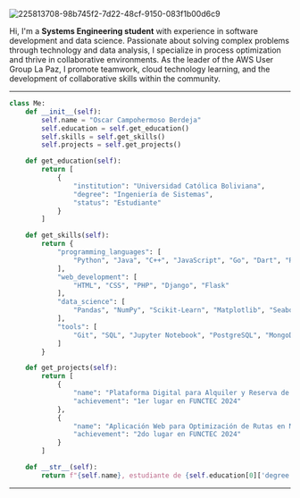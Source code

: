 
![225813708-98b745f2-7d22-48cf-9150-083f1b00d6c9](https://github.com/user-attachments/assets/2904e2ad-7022-4cca-a529-17406e52c6da)

Hi, I'm a **Systems Engineering student** with experience in software development and data science. Passionate about solving complex problems through technology and data analysis, I specialize in process optimization and thrive in collaborative environments. As the leader of the AWS User Group La Paz, I promote teamwork, cloud technology learning, and the development of collaborative skills within the community.

---

```python
class Me:
    def __init__(self):
        self.name = "Oscar Campohermoso Berdeja"
        self.education = self.get_education()
        self.skills = self.get_skills()
        self.projects = self.get_projects()

    def get_education(self):
        return [
            {
                "institution": "Universidad Católica Boliviana",
                "degree": "Ingeniería de Sistemas",
                "status": "Estudiante"
            }
        ]

    def get_skills(self):
        return {
            "programming_languages": [
                "Python", "Java", "C++", "JavaScript", "Go", "Dart", "R"
            ],
            "web_development": [
                "HTML", "CSS", "PHP", "Django", "Flask"
            ],
            "data_science": [
                "Pandas", "NumPy", "Scikit-Learn", "Matplotlib", "Seaborn"
            ],
            "tools": [
                "Git", "SQL", "Jupyter Notebook", "PostgreSQL", "MongoDB", "Linux"
            ]
        }

    def get_projects(self):
        return [
            {
                "name": "Plataforma Digital para Alquiler y Reserva de Parqueos",
                "achievement": "1er lugar en FUNCTEC 2024"
            },
            {
                "name": "Aplicación Web para Optimización de Rutas en Mi Teleférico",
                "achievement": "2do lugar en FUNCTEC 2024"
            }
        ]

    def __str__(self):
        return f"{self.name}, estudiante de {self.education[0]['degree']} en {self.education[0]['institution']}."
```

---

